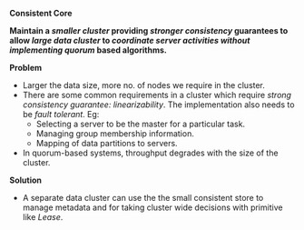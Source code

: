 **Consistent Core**

**Maintain a *smaller cluster* providing *stronger consistency* guarantees to allow *large data cluster* to *coordinate server activities* *without implementing quorum* based algorithms.**

**Problem**
* Larger the data size, more no. of nodes we require in the cluster.
* There are some common requirements in a cluster which require *strong consistency guarantee: linearizability*. The implementation also needs to be *fault tolerant*. Eg:
    * Selecting a server to be the master for a particular task.
    * Managing group membership information.
    * Mapping of data partitions to servers.
* In quorum-based systems, throughput degrades with the size of the cluster.

**Solution**
* A separate data cluster can use the the small consistent store to manage metadata and for taking cluster wide decisions with primitive like *Lease*. 
